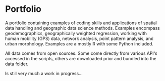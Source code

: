 # Portfolio

A portfolio containing examples of coding skills and applications of spatial data handling and geographic data science methods. Examples encompass geodemographics, geographically weighted regression, working with human mobility (GPS) data, network analysis, point pattern analysis, and urban morphology. Examples are a mostly R with some Python included.

All data comes from open sources. Some come directly from various API's accessed in the scripts, others are downloaded prior and bundled into the data folder.

Is still very much a work in progress...
